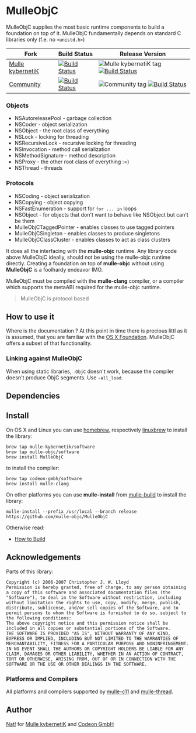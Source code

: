 # MulleObjC

MulleObjC supplies the most basic runtime components to build a foundation
on top of it. MulleObjC fundamentally depends on standard C libraries only
(f.e. no `<unistd.h>`)


Fork      |  Build Status | Release Version
----------|---------------|-----------------------------------
[Mulle kybernetiK](//github.com/mulle-nat/MulleObjC) | [![Build Status](https://travis-ci.org/mulle-nat/MulleObjC.svg?branch=release)](https://travis-ci.org/mulle-nat/MulleObjC) | ![Mulle kybernetiK tag](https://img.shields.io/github/tag/mulle-nat/MulleObjC.svg) [![Build Status](https://travis-ci.org/mulle-nat/MulleObjC.svg?branch=release)](https://travis-ci.org/mulle-nat/MulleObjC)
[Community](https://github.com/MulleObjC/MulleObjC/tree/release) | [![Build Status](https://travis-ci.org/MulleObjC/MulleObjC.svg)](https://travis-ci.org/MulleObjC/MulleObjC) | ![Community tag](https://img.shields.io/github/tag/MulleObjC/MulleObjC.svg) [![Build Status](https://travis-ci.org/MulleObjC/MulleObjC.svg?branch=release)](https://travis-ci.org/MulleObjC/MulleObjC)


### Objects

* NSAutoreleasePool - garbage collection
* NSCoder - object serialization
* NSObject - the root class of everything
* NSLock - locking for threading
* NSRecursiveLock - recursive locking for threading
* NSInvocation - method call serialization
* NSMethodSignature - method description
* NSProxy - the other root class of everything :=)
* NSThread - threads

### Protocols

* NSCoding - object serialization
* NSCopying - object copying
* NSFastEnumeration  - support for `for ... in` loops
* NSObject - for objects that don't want to behave like NSObject but can't be them
* MulleObjCTaggedPointer - enables classes to use tagged pointers
* MulleObjCSingleton - enables classes to produce singletons
* MulleObjCClassCluster - enables classes to act as class clusters


It does all the interfacing with the **mulle-objc** runtime. Any
library code above MulleObjC ideally, should not be using the mulle-objc runtime
directly. Creating a foundation on top of **mulle-objc**  without using
**MulleObjC** is a foolhardy endeavor IMO.

MulleObjC must be compiled with the **mulle-clang** compiler, or a compiler
which supports the metaABI required for the mulle-objc runtime.

> MulleObjC is protocol based


## How to use it

Where is the documentation ? At this point in time there is precious littl as
 it is assumed, that you are familiar with the
 [OS X Foundation](https://developer.apple.com/reference/foundation).
MulleObjC offers a subset of that functionality.


### Linking against MulleObjC

When using static libraries, `-ObjC` doesn't work, because the compiler doesn't
produce ObjC segments. Use `-all_load`.


## Dependencies



## Install

On OS X and Linux you can use
[homebrew](//brew.sh), respectively
[linuxbrew](//linuxbrew.sh)
to install the library:

```
brew tap mulle-kybernetik/software
brew tap mulle-objc/software
brew install MulleObjC
```

to install the compiler:

```
brew tap codeon-gmbh/software
brew install mulle-clang
```

On other platforms you can use **mulle-install** from
[mulle-build](//github.com/mulle-nat/mulle-build)
to install the library:

```
mulle-install --prefix /usr/local --branch release https://github.com/mulle-objc/MulleObjC
```

Otherwise read:

* [How to Build](dox/BUILD.md)


## Acknowledgements

Parts of this library:

```
Copyright (c) 2006-2007 Christopher J. W. Lloyd
Permission is hereby granted, free of charge, to any person obtaining a copy of this software and associated documentation files (the "Software"), to deal in the Software without restriction, including without limitation the rights to use, copy, modify, merge, publish, distribute, sublicense, and/or sell copies of the Software, and to permit persons to whom the Software is furnished to do so, subject to the following conditions:
The above copyright notice and this permission notice shall be included in all copies or substantial portions of the Software.
THE SOFTWARE IS PROVIDED "AS IS", WITHOUT WARRANTY OF ANY KIND, EXPRESS OR IMPLIED, INCLUDING BUT NOT LIMITED TO THE WARRANTIES OF MERCHANTABILITY, FITNESS FOR A PARTICULAR PURPOSE AND NONINFRINGEMENT. IN NO EVENT SHALL THE AUTHORS OR COPYRIGHT HOLDERS BE LIABLE FOR ANY CLAIM, DAMAGES OR OTHER LIABILITY, WHETHER IN AN ACTION OF CONTRACT, TORT OR OTHERWISE, ARISING FROM, OUT OF OR IN CONNECTION WITH THE SOFTWARE OR THE USE OR OTHER DEALINGS IN THE SOFTWARE.
```

### Platforms and Compilers

All platforms and compilers supported by
[mulle-c11](//www.mulle-kybernetik.com/software/git/mulle-c11/) and
[mulle-thread](//www.mulle-kybernetik.com/software/git/mulle-thread/).


## Author

[Nat!](//www.mulle-kybernetik.com/weblog) for
[Mulle kybernetiK](//www.mulle-kybernetik.com) and
[Codeon GmbH](//www.codeon.de)
